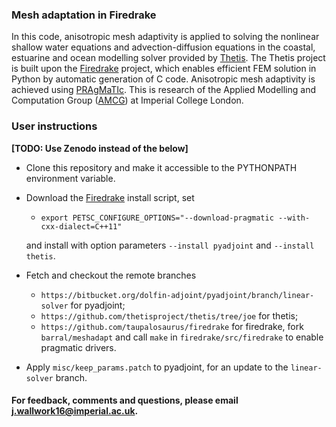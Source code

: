 ### Mesh adaptation in Firedrake

In this code, anisotropic mesh adaptivity is applied to solving the nonlinear shallow water equations and advection-diffusion equations in the coastal, estuarine and ocean modelling solver provided by [Thetis][2]. The Thetis project is built upon the [Firedrake][1] project, which enables efficient FEM solution in Python by automatic generation of C code. Anisotropic mesh adaptivity is achieved using [PRAgMaTIc][3]. This is research of the Applied Modelling and Computation Group ([AMCG][4]) at
Imperial College London.

### User instructions

__[TODO: Use Zenodo instead of the below]__

* Clone this repository and make it accessible to the PYTHONPATH environment variable.

* Download the [Firedrake][1] install script, set
    * ``export PETSC_CONFIGURE_OPTIONS="--download-pragmatic --with-cxx-dialect=C++11"``

    and install with option parameters ``--install pyadjoint`` and ``--install thetis``.

* Fetch and checkout the remote branches
    * ``https://bitbucket.org/dolfin-adjoint/pyadjoint/branch/linear-solver`` for pyadjoint;
    * ``https://github.com/thetisproject/thetis/tree/joe`` for thetis;
    * ``https://github.com/taupalosaurus/firedrake`` for firedrake, fork ``barral/meshadapt``
    and call ``make`` in ``firedrake/src/firedrake`` to enable pragmatic drivers.

* Apply ``misc/keep_params.patch`` to pyadjoint, for an update to the ``linear-solver`` branch.


#### For feedback, comments and questions, please email j.wallwork16@imperial.ac.uk.

[1]: http://firedrakeproject.org/ "Firedrake"
[2]: http://thetisproject.org/index.html "Thetis"
[3]: https://github.com/meshadaptation/pragmatic "PRAgMaTIc"
[4]: http://www.imperial.ac.uk/earth-science/research/research-groups/amcg/ "AMCG"

